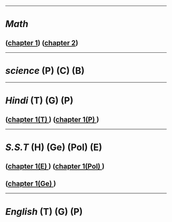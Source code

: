 -------------------------------------
# _Math_          

## (<a href="https://drive.google.com/file/d/1wH0XSM6LVRzqtWTcxIDNAzwLS0YsUuRR/view" class="button">chapter 1</a>)                                                            (<a href="https://drive.google.com/file/d/1CpY6pVvyF2MwtXtqn3CDt-0sBSiKDPCe/view?usp=sharing" class="button">chapter 2</a>)




-------------------------------------
# _science_ (P) (C) (B)



-------------------------------------
# _Hindi_ (T) (G) (P)

## (<a href="https://drive.google.com/file/d/1ZgGTOWezSnXhVP3uYxaUcOj0Skm6CRBf/view?usp=sharing" class="button">chapter 1(T) </a>)                                            (<a href="https://drive.google.com/file/d/1GUxg_rgzfaA7Mc7z2qO0xNgH_ZXDGfgU/view?usp=sharing" class="button">chapter 1(P) </a>)



-------------------------------------
# _S.S.T_ (H) (Ge) (Pol) (E)

## (<a href="https://drive.google.com/file/d/1J3xAjoDs0AcmQUtvxBUgkF2MBqKQVYsg/view?usp=sharing" class="button">chapter 1(E) </a>)                                          (<a href="https://drive.google.com/file/d/137KizmZH-eU0kA6YGUmdmWyYQDD6tdrQ/view?usp=sharing" class="button">chapter 1(Pol) </a>)
## (<a href="https://drive.google.com/file/d/1gjIyAxi5zgWNQtJZYF_kr3KzcOlZocen/view?usp=sharing" class="button">chapter 1(Ge) </a>)


-------------------------------------
# _English_ (T) (G) (P)
